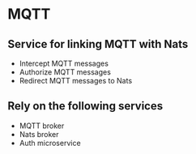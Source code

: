 # MQTT

## Service for linking MQTT with Nats

- Intercept MQTT messages
- Authorize MQTT messages
- Redirect MQTT messages to Nats

## Rely on the following services

- MQTT broker
- Nats broker
- Auth microservice
